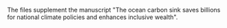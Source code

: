 The files supplement the manuscript "The ocean carbon sink saves billions for national climate policies and enhances inclusive wealth".
